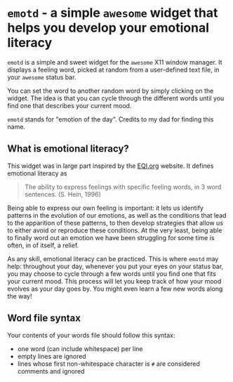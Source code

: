 # `emotd` - a simple `awesome` widget that helps you develop your emotional literacy

`emotd` is a simple and sweet widget for the `awesome` X11 window manager. It displays a feeling word, picked at random from a user-defined text file, in your `awesome` status bar.

You can set the word to another random word by simply clicking on the widget. The idea is that you can cycle through the different words until you find one that describes your current mood.

`emotd` stands for "emotion of the day". Credits to my dad for finding this name.

## What is emotional literacy?

This widget was in large part inspired by the [EQI.org](http://eqi.org/elit.htm) website. It defines emotional literacy as

> The ability to express feelings with specific feeling words, in 3 word sentences. (S. Hein, 1996)

Being able to express our own feeling is important: it lets us identify patterns in the evolution of our emotions, as well as the conditions that lead to the apparition of these patterns, to then develop strategies that allow us to either avoid or reproduce these conditions. At the very least, being able to finally word out an emotion we have been struggling for some time is often, in of itself, a relief. 

As any skill, emotional literacy can be practiced. This is where `emotd` may help: throughout your day, whenever you put your eyes on your status bar, you may choose to cycle through a few words until you find one that fits your current mood. This process will let you keep track of how your mood evolves as your day goes by. You might even learn a few new words along the way!

## Word file syntax

Your contents of your words file should follow this syntax:
- one word (can include whitespace) per line
- empty lines are ignored
- lines whose first non-whitespace character is `#` are considered comments and ignored

